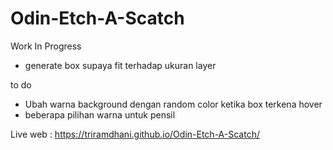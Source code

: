 # Odin-Etch-A-Scatch
Work In Progress
- generate box supaya fit terhadap ukuran layer 

to do 
- Ubah warna background dengan random color ketika box terkena hover
- beberapa pilihan warna untuk pensil

Live web : https://triramdhani.github.io/Odin-Etch-A-Scatch/
